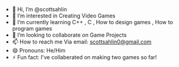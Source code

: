 - 👋 Hi, I’m @scottsahlin
- 👀 I’m interested in Creating Video Games
- 🌱 I’m currently learning C++ , C , How to design games , How to program games
- 💞️ I’m looking to collaborate on Game Projects
- 📫 How to reach me Via email: scottsahlin0@gmail.com
- 😄 Pronouns: He/Him
- ⚡ Fun fact: I've collaberated on making two games so far!

<!---
scottsahlin/scottsahlin is a ✨ special ✨ repository because its `README.md` (this file) appears on your GitHub profile.
You can click the Preview link to take a look at your changes.
--->
